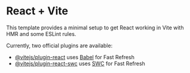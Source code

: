 # React + Vite

This template provides a minimal setup to get React working in Vite with HMR and
some ESLint rules.

Currently, two official plugins are available:

- [@vitejs/plugin-react](https://github.com/vitejs/vite-plugin-react/blob/main/packages/plugin-react/README.md)
  uses [Babel](https://babeljs.io/) for Fast Refresh
- [@vitejs/plugin-react-swc](https://github.com/vitejs/vite-plugin-react-swc)
  uses [SWC](https://swc.rs/) for Fast Refresh

<!--
To do
- npm install
- npm run dev
- change the name of project
____________________________

Added
- npm install modern-normalize
- npm install react-icons
- npm install react-router-dom
- npm install axios
- npm install --save clsx
____________________________

Options
- npm install formik
- npm install yup
- npm install react-loader-spinner --save
- npm install react-hot-toast
-->

<!-- to create react vite template:
- prettier
- eslint
- source map
- modern normalize
 -->
